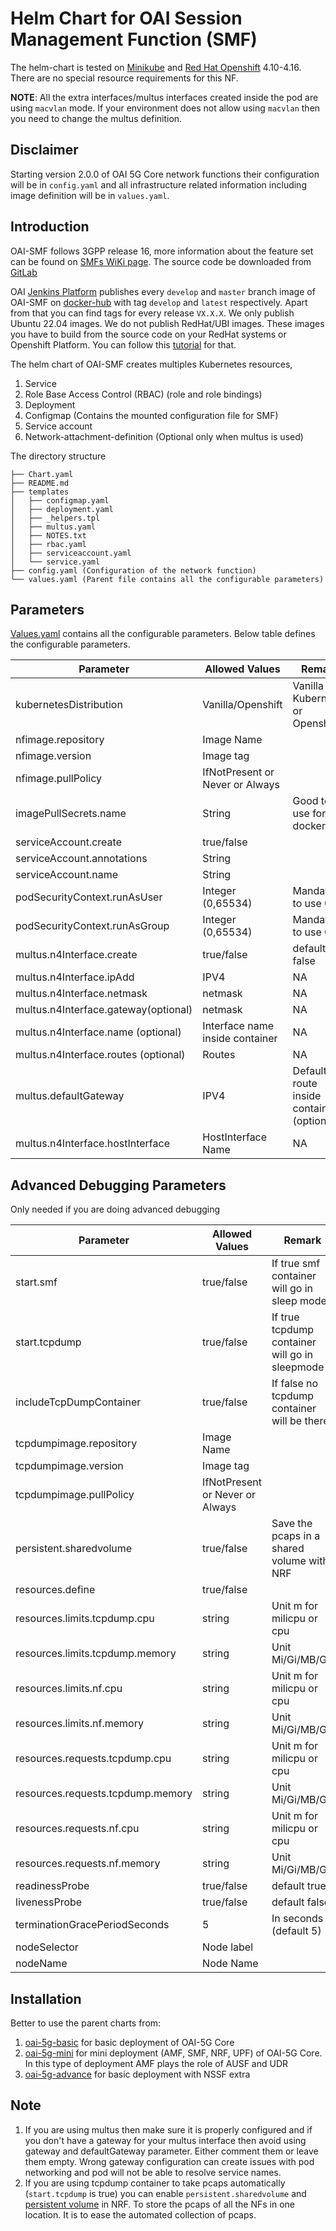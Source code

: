 # Helm Chart for OAI Session Management Function (SMF)

The helm-chart is tested on [Minikube](https://minikube.sigs.k8s.io/docs/) and [Red Hat Openshift](https://www.redhat.com/fr/technologies/cloud-computing/openshift) 4.10-4.16. There are no special resource requirements for this NF. 


**NOTE**: All the extra interfaces/multus interfaces created inside the pod are using `macvlan` mode. If your environment does not allow using `macvlan` then you need to change the multus definition.

## Disclaimer

Starting version 2.0.0 of OAI 5G Core network functions their configuration will be in `config.yaml` and all infrastructure related information including image definition will be in `values.yaml`.

## Introduction

OAI-SMF follows 3GPP release 16, more information about the feature set can be found on [SMFs WiKi page](https://gitlab.eurecom.fr/oai/cn5g/oai-cn5g-amf/-/wikis/home). The source code be downloaded from [GitLab](https://gitlab.eurecom.fr/oai/cn5g/oai-cn5g-amf)

OAI [Jenkins Platform](https://jenkins-oai.eurecom.fr/job/OAI-CN5G-SMF/) publishes every `develop` and `master` branch image of OAI-SMF on [docker-hub](https://hub.docker.com/r/oaisoftwarealliance/oai-smf) with tag `develop` and `latest` respectively. Apart from that you can find tags for every release `VX.X.X`. We only publish Ubuntu 22.04 images. We do not publish RedHat/UBI images. These images you have to build from the source code on your RedHat systems or Openshift Platform. You can follow this [tutorial](../../../openshift/README.md) for that. 

The helm chart of OAI-SMF creates multiples Kubernetes resources,

1. Service
2. Role Base Access Control (RBAC) (role and role bindings)
3. Deployment
4. Configmap (Contains the mounted configuration file for SMF)
5. Service account
6. Network-attachment-definition (Optional only when multus is used)

The directory structure

```
├── Chart.yaml
├── README.md
├── templates
│   ├── configmap.yaml
│   ├── deployment.yaml
│   ├── _helpers.tpl
│   ├── multus.yaml
│   ├── NOTES.txt
│   ├── rbac.yaml
│   ├── serviceaccount.yaml
│   └── service.yaml
├── config.yaml (Configuration of the network function)
└── values.yaml (Parent file contains all the configurable parameters)
```

## Parameters

[Values.yaml](./values.yaml) contains all the configurable parameters. Below table defines the configurable parameters. 




|Parameter                           |Allowed Values                 |Remark                                   |
|------------------------------------|-------------------------------|-----------------------------------------|
|kubernetesDistribution              |Vanilla/Openshift              |Vanilla Kubernetes or Openshift          |
|nfimage.repository                  |Image Name                     |                                         |
|nfimage.version                     |Image tag                      |                                         |
|nfimage.pullPolicy                  |IfNotPresent or Never or Always|                                         |
|imagePullSecrets.name               |String                         |Good to use for docker hub               |
|serviceAccount.create               |true/false                     |                                         |
|serviceAccount.annotations          |String                         |                                         |
|serviceAccount.name                 |String                         |                                         |
|podSecurityContext.runAsUser        |Integer (0,65534)              |Mandatory to use 0                       |
|podSecurityContext.runAsGroup       |Integer (0,65534)              |Mandatory to use 0                       |
|multus.n4Interface.create           |true/false                     |default false                            |
|multus.n4Interface.ipAdd            |IPV4                           |NA                                       |
|multus.n4Interface.netmask          |netmask                        |NA                                       |
|multus.n4Interface.gateway(optional)|netmask                        |NA                                       |
|multus.n4Interface.name (optional)  |Interface name inside container|NA                                       |
|multus.n4Interface.routes (optional)|Routes                         |NA                                       |
|multus.defaultGateway               |IPV4                           |Default route inside container (optional)|
|multus.n4Interface.hostInterface    |HostInterface Name             |NA                                       |


## Advanced Debugging Parameters

Only needed if you are doing advanced debugging

|Parameter                        |Allowed Values                 |Remark                                        |
|---------------------------------|-------------------------------|----------------------------------------------|
|start.smf                        |true/false                     |If true smf container will go in sleep mode   |
|start.tcpdump                    |true/false                     |If true tcpdump container will go in sleepmode|
|includeTcpDumpContainer          |true/false                     |If false no tcpdump container will be there   |
|tcpdumpimage.repository          |Image Name                     |                                              |
|tcpdumpimage.version             |Image tag                      |                                              |
|tcpdumpimage.pullPolicy          |IfNotPresent or Never or Always|                                              |
|persistent.sharedvolume          |true/false                     |Save the pcaps in a shared volume with NRF    |
|resources.define                 |true/false                     |                                              |
|resources.limits.tcpdump.cpu     |string                         |Unit m for milicpu or cpu                     |
|resources.limits.tcpdump.memory  |string                         |Unit Mi/Gi/MB/GB                              |
|resources.limits.nf.cpu          |string                         |Unit m for milicpu or cpu                     |
|resources.limits.nf.memory       |string                         |Unit Mi/Gi/MB/GB                              |
|resources.requests.tcpdump.cpu   |string                         |Unit m for milicpu or cpu                     |
|resources.requests.tcpdump.memory|string                         |Unit Mi/Gi/MB/GB                              |
|resources.requests.nf.cpu        |string                         |Unit m for milicpu or cpu                     |
|resources.requests.nf.memory     |string                         |Unit Mi/Gi/MB/GB                              |
|readinessProbe                   |true/false                     |default true                                  |
|livenessProbe                    |true/false                     |default false                                 |
|terminationGracePeriodSeconds    |5                              |In seconds (default 5)                        |
|nodeSelector                     |Node label                     |                                              |
|nodeName                         |Node Name                      |                                              |


## Installation

Better to use the parent charts from:

1. [oai-5g-basic](../oai-5g-basic/README.md) for basic deployment of OAI-5G Core
2. [oai-5g-mini](../oai-5g-mini/README.md) for mini deployment (AMF, SMF, NRF, UPF) of OAI-5G Core. In this type of deployment AMF plays the role of AUSF and UDR
3. [oai-5g-advance](../oai-5g-slicing/README.md) for basic deployment with NSSF extra 

## Note

1. If you are using multus then make sure it is properly configured and if you don't have a gateway for your multus interface then avoid using gateway and defaultGateway parameter. Either comment them or leave them empty. Wrong gateway configuration can create issues with pod networking and pod will not be able to resolve service names.
2. If you are using tcpdump container to take pcaps automatically (`start.tcpdump` is true) you can enable `persistent.sharedvolume` and [persistent volume](./oai-nrf/values.yaml) in NRF. To store the pcaps of all the NFs in one location. It is to ease the automated collection of pcaps.
